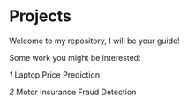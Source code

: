 # Projects
Welcome to my repository, I will be your guide!

Some work you might be interested:

*1* Laptop Price Prediction

*2* Motor Insurance Fraud Detection
